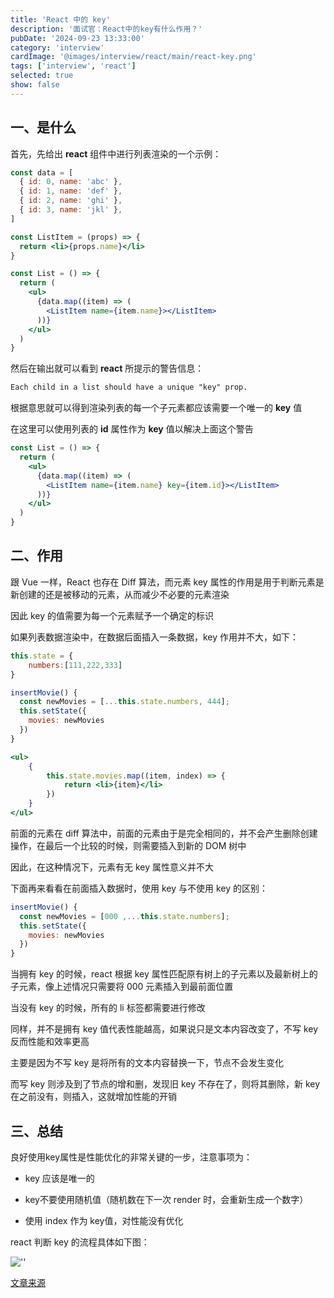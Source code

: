 ```yaml
---
title: 'React 中的 key'
description: '面试官：React中的key有什么作用？'
pubDate: '2024-09-23 13:33:00'
category: 'interview'
cardImage: '@images/interview/react/main/react-key.png'
tags: ['interview', 'react']
selected: true
show: false
---
```


## 一、是什么

首先，先给出 **react** 组件中进行列表渲染的一个示例：

```jsx
const data = [
  { id: 0, name: 'abc' },
  { id: 1, name: 'def' },
  { id: 2, name: 'ghi' },
  { id: 3, name: 'jkl' },
]

const ListItem = (props) => {
  return <li>{props.name}</li>
}

const List = () => {
  return (
    <ul>
      {data.map((item) => (
        <ListItem name={item.name}></ListItem>
      ))}
    </ul>
  )
}
```

然后在输出就可以看到 **react** 所提示的警告信息：

```tex
Each child in a list should have a unique "key" prop.
```

根据意思就可以得到渲染列表的每一个子元素都应该需要一个唯一的 **key** 值

在这里可以使用列表的 **id** 属性作为 **key** 值以解决上面这个警告

```jsx
const List = () => {
  return (
    <ul>
      {data.map((item) => (
        <ListItem name={item.name} key={item.id}></ListItem>
      ))}
    </ul>
  )
}
```

## 二、作用

跟 Vue 一样，React 也存在 Diff 算法，而元素 key 属性的作用是用于判断元素是新创建的还是被移动的元素，从而减少不必要的元素渲染

因此 key 的值需要为每一个元素赋予一个确定的标识

如果列表数据渲染中，在数据后面插入一条数据，key 作用并不大，如下：

```jsx
this.state = {
    numbers:[111,222,333]
}

insertMovie() {
  const newMovies = [...this.state.numbers, 444];
  this.setState({
    movies: newMovies
  })
}

<ul>
    {
        this.state.movies.map((item, index) => {
            return <li>{item}</li>
        })
    }
</ul>
```

前面的元素在 diff 算法中，前面的元素由于是完全相同的，并不会产生删除创建操作，在最后一个比较的时候，则需要插入到新的 DOM 树中

因此，在这种情况下，元素有无 key 属性意义并不大

下面再来看看在前面插入数据时，使用 key 与不使用 key 的区别：

```js
insertMovie() {
  const newMovies = [000 ,...this.state.numbers];
  this.setState({
    movies: newMovies
  })
}
```

当拥有 key 的时候，react 根据 key 属性匹配原有树上的子元素以及最新树上的子元素，像上述情况只需要将 000 元素插入到最前面位置

当没有 key 的时候，所有的 li 标签都需要进行修改

同样，并不是拥有 key 值代表性能越高，如果说只是文本内容改变了，不写 key 反而性能和效率更高

主要是因为不写 key 是将所有的文本内容替换一下，节点不会发生变化

而写 key 则涉及到了节点的增和删，发现旧 key 不存在了，则将其删除，新 key 在之前没有，则插入，这就增加性能的开销

## 三、总结

良好使用key属性是性能优化的非常关键的一步，注意事项为：

- key 应该是唯一的

- key不要使用随机值（随机数在下一次 render 时，会重新生成一个数字）

- 使用 index 作为 key值，对性能没有优化

react 判断 key 的流程具体如下图：

![''](@images/interview/react/react-key/image.png)

[文章来源](https://vue3js.cn/interview/React/key.html)
